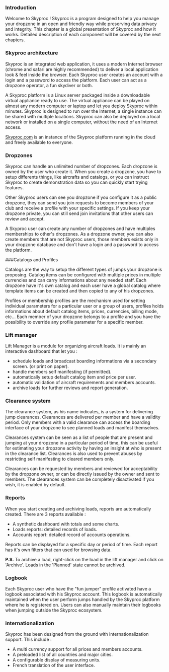 ### Introduction

Welcome to Skyproc ! Skyproc is a program designed to help you manage your dropzone in an open and friendly way while preserving data privacy and integrity. This chapter is a global presentation of Skyproc and how it works. Detailed description of each component will be covered by the next chapters. 

### Skyproc architecture

Skyproc is an integrated web application, it uses a modern Internet browser (chrome and safari are highly recommended) to deliver a local application look & feel inside the browser. Each Skyproc user creates an account with a login and a password to access the platform. Each user can act as a dropzone operator, a fun skydiver or both. 

A Skyproc platform is a Linux server packaged inside a downloadable virtual appliance ready to use. The virtual appliance can be played on almost any modern computer or laptop and let you deploy Skyproc within minutes. Skyproc is designed to run over the Internet, a single instance can be shared with multiple locations. Skyproc can also be deployed on a local network or installed on a single computer, without the need of an Internet access. 

[Skyproc.com](http://Skyproc.com/) is an instance of the Skyproc platform running in the cloud and freely available to everyone.

### Dropzones
Skyproc can handle an unlimited number of dropzones. Each dropzone is owned by the user who create it. When you create a dropzone, you have to setup differents things, like aircrafts and catalogs, or you can instruct Skyproc to create demonstration data so you can quickly start trying features. 

Other Skyproc users can see you dropzone if you configure it as a public dropzone, they can send you join requests to become members of your club and receive a profile with your specific settings. If you keep your dropzone private, you can still send join invitations that other users can review and accept. 

A Skyproc user can create any number of dropzones and have multiples memberships to other's dropzones. As a dropzone owner, you can also create members that are not Skyproc users, those members exists only in your dropzone database and don't have a login and a password to access the platform.

###Catalogs and Profiles

Catalogs are the way to setup the different types of jumps your dropzone is proposing. Catalog items can be configured with multiple prices in multiple currencies and can carry informations about any needed staff. Each dropzone have it's own catalog and each user have a global catalog where template items can be created and then copied to any of his dropzones.

Profiles or membership profiles are the mechanism used for setting individual parameters for a particular user or a group of users, profiles holds informations about default catalog items, prices, currencies, billing mode, etc... Each member of your dropzone belongs to a profile and you have the possibility to override any profile parameter for a specific member. 

### Lift manager

Lift Manager is a module for organizing aircraft loads. It is mainly an interactive dashboard that let you :

- schedule loads and broadcast boarding informations via a secondary screen. (or print on paper). 
- handle members self manifesting (if permitted). 
- automatically setup default catalog item and price per user. 
- automatic validation of aircraft requirements and members accounts. 
- archive loads for further reviews and report generation. 

### Clearance system

The clearance system, as his name indicates, is a system for delivering jump clearances. Clearances are delivered per member and have a validity period. Only members with a valid clearance can access the boarding interface of your dropzone to see planned loads and manifest themselves. 

Clearances system can be seen as a list of people that are present and jumping at your dropzone in a particular period of time, this can be useful for estimating your dropzone activity by having an insight at who is present in the clearance list. Clearances is also used to prevent abuses by restricting self manifesting to cleared members only. 

Clearances can be requested by members and reviewed for acceptability by the dropzone owner, or can be directly issued by the owner and sent to members. The clearances system can be completely disactivated if you wish, it is enabled by default. 

### Reports

When you start creating and archiving loads, reports are automatically created. There are 3 reports available :

- A synthetic dashboard with totals and some charts. 
- Loads reports: detailed records of loads. 
- Accounts report: detailed record of accounts operations. 

Reports can be displayed for a specific day or period of time. Each report has it's own filters that can used for browsing data. 

**P.S.** To archive a load, right-click on the load in the lift manager and click on 'Archive'. Loads in the 'Planned' state cannot be archived. 


### Logbook

Each Skyproc user who have the "fun jumper" profile activated have a logbook associated with his Skyproc account. This logbook is automatically maintained when the user perform jumps handled by the Skyproc platform where he is registered on. Users can also manually maintain their logbooks when jumping outside the Skyproc ecosystem. 

### internationalization

Skyproc has been designed from the ground with internationalization support. This include :

- A multi currency support for all prices and members accounts. 
- A preloaded list of all countries and major cities. 
- A configurable display of measuring units. 
- French translation of the user interface.

















